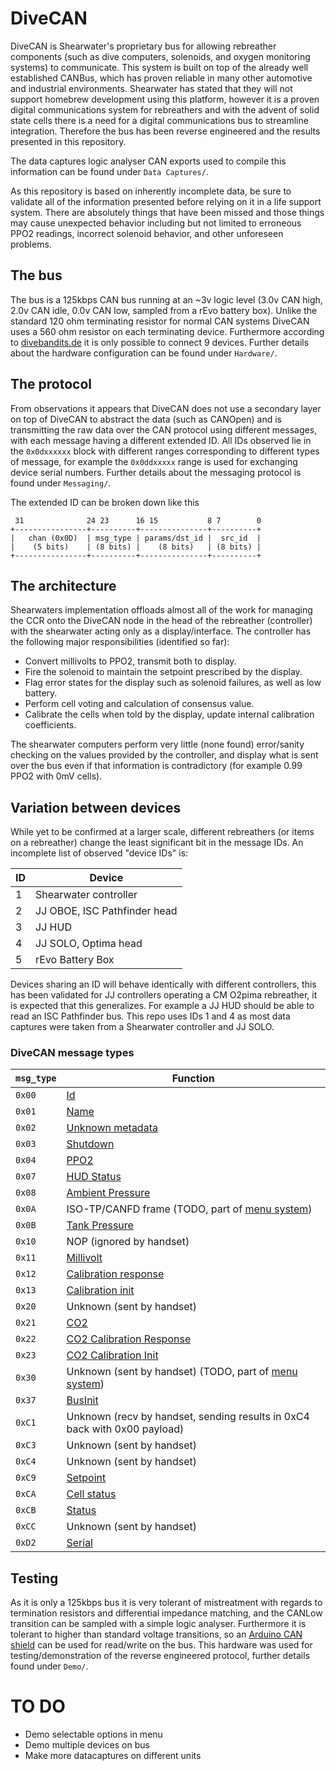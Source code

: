 # DiveCAN
DiveCAN is Shearwater's proprietary bus for allowing rebreather components (such as dive computers, solenoids, and oxygen monitoring systems) to communicate. This system is built on top of the already well established CANBus, which has proven reliable in many other automotive and industrial environments. Shearwater has stated that they will not support homebrew development using this platform, however it is a proven digital communications system for rebreathers and with the advent of solid state cells there is a need for a digital communications bus to streamline integration. Therefore the bus has been reverse engineered and the results presented in this repository.

The data captures logic analyser CAN exports used to compile this information can be found under `Data Captures/`.

As this repository is based on inherently incomplete data, be sure to validate all of the information presented before relying on it in a life support system. There are absolutely things that have been missed and those things may cause unexpected behavior including but not limited to erroneous PPO2 readings, incorrect solenoid behavior, and other unforeseen problems.

## The bus
The bus is a 125kbps CAN bus running at an ~3v logic level (3.0v CAN high, 2.0v CAN idle, 0.0v CAN low, sampled from a rEvo battery box). Unlike the standard 120 ohm terminating resistor for normal CAN systems DiveCAN uses a 560 ohm resistor on each terminating device. Furthermore according to [divebandits.de](https://www.divebandits.de/en/training/iart/rebreather/bus-systems/70-rebreather-with-a-bus-part-2.html) it is only possible to connect 9 devices. Further details about the hardware configuration can be found under `Hardware/`.

## The protocol
From observations it appears that DiveCAN does not use a secondary layer on top of DiveCAN to abstract the data (such as CANOpen) and is transmitting the raw data over the CAN protocol using different messages, with each message having a different extended ID. All IDs observed lie in the `0x0dxxxxxx` block with different ranges corresponding to different types of message, for example the `0x0ddxxxxx` range is used for exchanging device serial numbers. Further details about the messaging protocol is found under `Messaging/`.

The extended ID can be broken down like this
```
 31              24 23      16 15           8 7        0
+----------------+----------+---------------+----------+
|   chan (0x0D)  | msg_type | params/dst_id |  src_id  |
|    (5 bits)    | (8 bits) |    (8 bits)   | (8 bits) |
+----------------+----------+---------------+----------+
```


## The architecture
Shearwaters implementation offloads almost all of the work for managing the CCR onto the DiveCAN node in the head of the rebreather (controller) with the shearwater acting only as a display/interface. The controller has the following major responsibilities (identified so far):
- Convert millivolts to PPO2, transmit both to display.
- Fire the solenoid to maintain the setpoint prescribed by the display.
- Flag error states for the display such as solenoid failures, as well as low battery.
- Perform cell voting and calculation of consensus value.
- Calibrate the cells when told by the display, update internal calibration coefficients.

The shearwater computers perform very little (none found) error/sanity checking on the values provided by the controller, and display what is sent over the bus even if that information is contradictory (for example 0.99 PPO2 with 0mV cells).

## Variation between devices
While yet to be confirmed at a larger scale, different rebreathers (or items on a rebreather) change the least significant bit in the message IDs. An incomplete list of observed "device IDs" is:

| ID            | Device         |
| ------------- | -------------  |
| 1             | Shearwater controller |
| 2             | JJ OBOE, ISC Pathfinder head |
| 3             | JJ HUD |
| 4             | JJ SOLO, Optima head  |
| 5             | rEvo Battery Box  |

Devices sharing an ID will behave identically with different controllers, this has been validated for JJ controllers operating a CM O2pima rebreather, it is expected that this generalizes. For example a JJ HUD should be able to read an ISC Pathfinder bus. This repo uses IDs 1 and 4 as most data captures were taken from a Shearwater controller and JJ SOLO.

### DiveCAN message types

| `msg_type` | Function                                             |
|------------|------------------------------------------------------|
| `0x00`     | [Id](Messaging/Device%20Metadata.md#id)              |
| `0x01`     | [Name](Messaging/Device%20Metadata.md#name)          |
| `0x02`     | [Unknown metadata](Messaging/Device%20Metadata.md#Unknown-metadata)                                             |
| `0x03`     | [Shutdown](Messaging/Device%20Metadata.md#shutdown)  | 
| `0x04`     | [PPO2](Messaging/PPO2.md#ppo2)                       |
| `0x07`     | [HUD Status](Messaging/Device%20Metadata.md#hud-status) |
| `0x08`     | [Ambient Pressure](Messaging/PPO2.md#ambient-pressure) |
| `0x0A`     | ISO-TP/CANFD frame (TODO, part of [menu system](Messaging/Bus%20Devices%20Menu.md))|
| `0x0B`     | [Tank Pressure](Messaging/Pressure.md#tank-pressure) |
| `0x10`     | NOP (ignored by handset)                             |
| `0x11`     | [Millivolt](Messaging/PPO2.md#millivolts)            |
| `0x12`     | [Calibration response](Messaging/Calibration.md#calibration-response) |
| `0x13`     | [Calibration init](Messaging/Calibration.md#calibration-init) |
| `0x20`     | Unknown (sent by handset)                            |
| `0x21`     | [CO2](Messaging/CO2.md)                              |
| `0x22`     | [CO2 Calibration Response](Messaging/CO2.md#co2-calibration-response) |
| `0x23`     | [CO2 Calibration Init](Messaging/CO2.md#co2-calibration-request) |
| `0x30`     | Unknown (sent by handset) (TODO, part of [menu system](Messaging/Bus%20Devices%20Menu.md)) |
| `0x37`     | [BusInit](Messaging/Device%20Metadata.md#bus-init)   |
| `0xC1`     | Unknown (recv by handset, sending results in 0xC4 back with 0x00 payload)                            |
| `0xC3`     | Unknown (sent by handset)                            |
| `0xC4`     | Unknown (sent by handset)                            |
| `0xC9`     | [Setpoint](Messaging/PPO2.md#setpoint)               |
| `0xCA`     | [Cell status](Messaging/PPO2.md#cell-status)         |
| `0xCB`     | [Status](Messaging/Device%20Metadata.md#status)      |
| `0xCC`     | Unknown (sent by handset)                            |
| `0xD2`     | [Serial](Messaging/Device%20Metadata.md#serial)      |

## Testing
As it is only a 125kbps bus it is very tolerant of mistreatment with regards to termination resistors and differential impedance matching, and the CANLow transition can be sampled with a simple logic analyser. Furthermore it is tolerant to higher than standard voltage transitions, so an [Arduino CAN shield](https://www.keyestudio.com/2019new-keyestudio-can-bus-shield-mcp2551-chip-with-sd-socket-for-arduino-uno-r3-p0543.html) can be used for read/write on the bus. This hardware was used for testing/demonstration of the reverse engineered protocol, further details found under `Demo/`.


# TO DO
- Demo selectable options in menu
- Demo multiple devices on bus
- Make more datacaptures on different units
